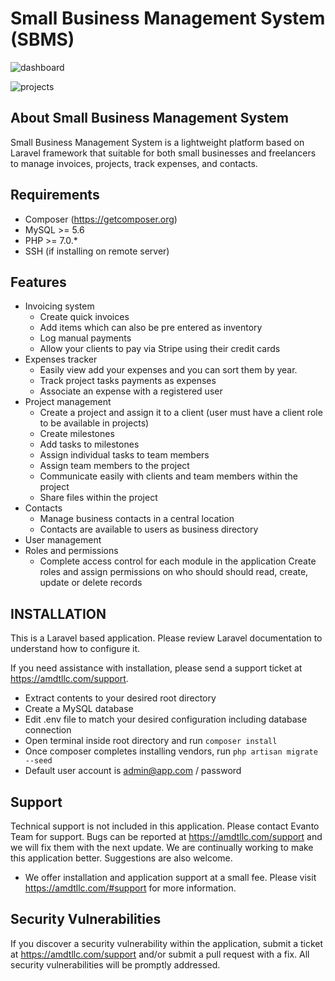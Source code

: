# Small Business Management System (SBMS)

![dashboard](https://snag.gy/Hxdty4.jpg "SBMS Dashboard")

![projects](https://snag.gy/RNZbMC.jpg "SBMS Projects Dashboard")

## About Small Business Management System

Small Business Management System is a lightweight platform based on Laravel framework that suitable for both small businesses and freelancers to manage invoices, projects, track expenses, and contacts.

## Requirements
- Composer (https://getcomposer.org)
- MySQL >= 5.6
- PHP >= 7.0.*
- SSH (if installing on remote server)

## Features
- Invoicing system
    - Create quick invoices
    - Add items which can also be pre entered as inventory
    - Log manual payments
    - Allow your clients to pay via Stripe using their credit cards
- Expenses tracker
    - Easily view add your expenses and you can sort them by year.
    - Track project tasks payments as expenses
    - Associate an expense with a registered user
- Project management
    - Create a project and assign it to a client (user must have a client role to be available in projects)
    - Create milestones
    - Add tasks to milestones
    - Assign individual tasks to team members
    - Assign team members to the project
    - Communicate easily with clients and team members within the project
    - Share files within the project
- Contacts
    - Manage business contacts in a central location
    - Contacts are available to users as business directory
- User management
- Roles and permissions
	- Complete access control for each module in the application
    Create roles and assign permissions on who should should read, create, update or delete records
    
## INSTALLATION

This is a Laravel based application. Please review Laravel documentation to understand how to configure it.

If you need assistance with installation, please send a support ticket at https://amdtllc.com/support. 

- Extract contents to your desired root directory
- Create a MySQL database
- Edit .env file to match your desired configuration including database connection
- Open terminal inside root directory and run `composer install`
- Once composer completes installing vendors, run `php artisan migrate --seed`
- Default user account is admin@app.com / password

## Support

Technical support is not included in this application. Please contact Evanto Team for support. Bugs can be reported at https://amdtllc.com/support and we will fix them with the next update. We are continually working to make this application better. Suggestions are also welcome.

- We offer installation and application support at a small fee. Please visit https://amdtllc.com/#support for more information.

## Security Vulnerabilities

If you discover a security vulnerability within the application, submit a ticket at https://amdtllc.com/support and/or submit a pull request with a fix. All security vulnerabilities will be promptly addressed.